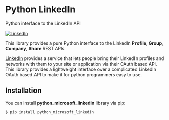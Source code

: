 # Python LinkedIn

Python interface to the LinkedIn API

[![LinkedIn](https://content.linkedin.com/etc/designs/linkedin/katy/global/clientlibs/img/logo.png)](http://developer.linkedin.com)

This library provides a pure Python interface to the LinkedIn **Profile**, **Group**, **Company**, **Share** REST APIs.

[LinkedIn](http://developer.linkedin.com) provides a service that lets people bring their LinkedIn profiles and networks with them to your site or application via their OAuth based API. This library provides a lightweight interface over a complicated LinkedIn OAuth based API to make it for python programmers easy to use.

## Installation

You can install **python_microsoft_linkedin** library via pip:

    $ pip install python_microsoft_linkedin